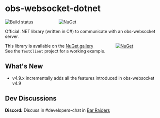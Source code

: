 # obs-websocket-dotnet
![Build status](https://github.com/Palakis/obs-websocket-dotnet/workflows/obs-websocket-dotnet%20Tests/badge.svg)      [![NuGet](https://img.shields.io/nuget/v/obs-websocket-dotnet.svg?style=flat)](https://www.nuget.org/packages/obs-websocket-dotnet)

Official .NET library (written in C#) to communicate with an obs-websocket server.

This library is available on the [NuGet gallery](https://www.nuget.org/packages/obs-websocket-dotnet)      [![NuGet](https://img.shields.io/nuget/v/obs-websocket-dotnet.svg?style=flat)](https://www.nuget.org/packages/obs-websocket-dotnet)    
See the `TestClient` project for a working example.  
  
## What's New
- v4.9.x incrementally adds all the features introduced in obs-websocket v4.9

## Dev Discussions
**Discord:** Discuss in #developers-chat in [Bar Raiders](https://discord.gg/khpafQa)
